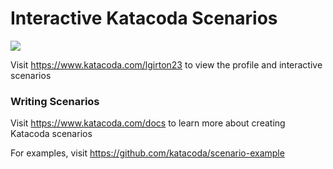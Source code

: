 # Interactive Katacoda Scenarios

[![](http://shields.katacoda.com/katacoda/lgirton23/count.svg)](https://www.katacoda.com/lgirton23 "Get your profile on Katacoda.com")

Visit https://www.katacoda.com/lgirton23 to view the profile and interactive scenarios

### Writing Scenarios
Visit https://www.katacoda.com/docs to learn more about creating Katacoda scenarios

For examples, visit https://github.com/katacoda/scenario-example
